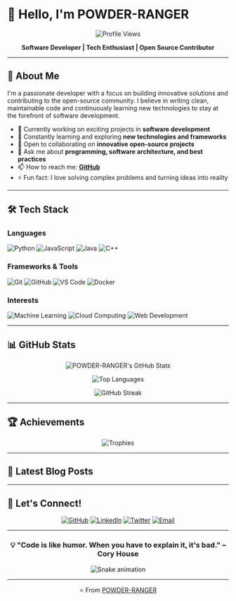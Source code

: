 # 👋 Hello, I'm POWDER-RANGER

<div align="center">
  
  ![Profile Views](https://komarev.com/ghpvc/?username=POWDER-RANGER&color=blueviolet&style=flat-square)
  
  **Software Developer | Tech Enthusiast | Open Source Contributor**
  
</div>

---

## 🚀 About Me

I'm a passionate developer with a focus on building innovative solutions and contributing to the open-source community. I believe in writing clean, maintainable code and continuously learning new technologies to stay at the forefront of software development.

- 🔭 Currently working on exciting projects in **software development**
- 🌱 Constantly learning and exploring **new technologies and frameworks**
- 👯 Open to collaborating on **innovative open-source projects**
- 💬 Ask me about **programming, software architecture, and best practices**
- 📫 How to reach me: **[GitHub](https://github.com/POWDER-RANGER)**
- ⚡ Fun fact: I love solving complex problems and turning ideas into reality

---

## 🛠️ Tech Stack

### Languages
![Python](https://img.shields.io/badge/-Python-3776AB?style=flat-square&logo=python&logoColor=white)
![JavaScript](https://img.shields.io/badge/-JavaScript-F7DF1E?style=flat-square&logo=javascript&logoColor=black)
![Java](https://img.shields.io/badge/-Java-007396?style=flat-square&logo=java&logoColor=white)
![C++](https://img.shields.io/badge/-C++-00599C?style=flat-square&logo=c%2B%2B&logoColor=white)

### Frameworks & Tools
![Git](https://img.shields.io/badge/-Git-F05032?style=flat-square&logo=git&logoColor=white)
![GitHub](https://img.shields.io/badge/-GitHub-181717?style=flat-square&logo=github&logoColor=white)
![VS Code](https://img.shields.io/badge/-VS%20Code-007ACC?style=flat-square&logo=visual-studio-code&logoColor=white)
![Docker](https://img.shields.io/badge/-Docker-2496ED?style=flat-square&logo=docker&logoColor=white)

### Interests
![Machine Learning](https://img.shields.io/badge/-Machine%20Learning-FF6F00?style=flat-square&logo=tensorflow&logoColor=white)
![Cloud Computing](https://img.shields.io/badge/-Cloud%20Computing-4285F4?style=flat-square&logo=google-cloud&logoColor=white)
![Web Development](https://img.shields.io/badge/-Web%20Development-E34F26?style=flat-square&logo=html5&logoColor=white)

---

## 📊 GitHub Stats

<div align="center">
  
  ![POWDER-RANGER's GitHub Stats](https://github-readme-stats.vercel.app/api?username=POWDER-RANGER&show_icons=true&theme=radical&count_private=true)
  
  ![Top Languages](https://github-readme-stats.vercel.app/api/top-langs/?username=POWDER-RANGER&layout=compact&theme=radical)
  
  ![GitHub Streak](https://github-readme-streak-stats.herokuapp.com/?user=POWDER-RANGER&theme=radical)
  
</div>

---

## 🏆 Achievements

<div align="center">
  
  ![Trophies](https://github-profile-trophy.vercel.app/?username=POWDER-RANGER&theme=radical&column=4&margin-w=15&margin-h=15)
  
</div>

---

## 📝 Latest Blog Posts
<!-- BLOG-POST-LIST:START -->
<!-- BLOG-POST-LIST:END -->

---

## 🤝 Let's Connect!

<div align="center">
  
  [![GitHub](https://img.shields.io/badge/-GitHub-181717?style=for-the-badge&logo=github&logoColor=white)](https://github.com/POWDER-RANGER)
  [![LinkedIn](https://img.shields.io/badge/-LinkedIn-0A66C2?style=for-the-badge&logo=linkedin&logoColor=white)](https://linkedin.com/in/POWDER-RANGER)
  [![Twitter](https://img.shields.io/badge/-Twitter-1DA1F2?style=for-the-badge&logo=twitter&logoColor=white)](https://twitter.com/POWDER_RANGER)
  [![Email](https://img.shields.io/badge/-Email-D14836?style=for-the-badge&logo=gmail&logoColor=white)](mailto:contact@powder-ranger.dev)
  
</div>

---

<div align="center">
  
  ### 💡 "Code is like humor. When you have to explain it, it's bad." – Cory House
  
  ![Snake animation](https://raw.githubusercontent.com/POWDER-RANGER/POWDER-RANGER/output/github-contribution-grid-snake.svg)
  
  ---
  
  ⭐️ From [POWDER-RANGER](https://github.com/POWDER-RANGER)
  
</div>
